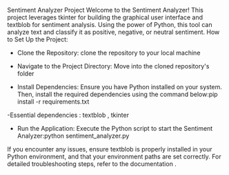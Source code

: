 Sentiment Analyzer Project
Welcome to the Sentiment Analyzer! This project leverages tkinter for building the graphical user interface and textblob for sentiment analysis. Using the power of Python, this tool can analyze text and classify it as positive, negative, or neutral sentiment.
How to Set Up the Project:
- Clone the Repository:
clone the repository to your local machine

- Navigate to the Project Directory:
Move into the cloned repository's folder

- Install Dependencies:
Ensure you have Python installed on your system. Then, install the required dependencies using the command below:pip install -r requirements.txt

-Essential dependencies :
textblob , tkinter 

- Run the Application:
Execute the Python script to start the Sentiment Analyzer:python sentiment_analyzer.py


If you encounter any issues, ensure textblob is properly installed in your Python environment, and that your environment paths are set correctly. For detailed troubleshooting steps, refer to the documentation .
